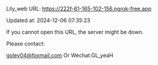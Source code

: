 Lily_web URL: https://222f-61-165-102-156.ngrok-free.app

Updated at: 2024-12-06 07:35:23

If you cannot open this URL, the server might be down.

Please contact: 

goley04@foxmail.com Or Wechat:GL_yeaH
